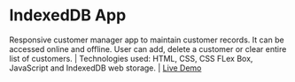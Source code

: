 # IndexedDB App

Responsive customer manager app to maintain customer records. It can be accessed online and offline. User can add, delete a customer or clear entire list of customers. | Technologies used: HTML, CSS, CSS FLex Box, JavaScript and IndexedDB web storage. | [Live Demo](https://monalighosh.github.io/indexedDB-app/)
